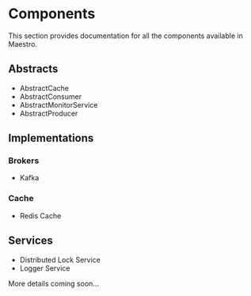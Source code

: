 # Components

This section provides documentation for all the components available in Maestro.

## Abstracts

- AbstractCache
- AbstractConsumer
- AbstractMonitorService
- AbstractProducer

## Implementations

### Brokers

- Kafka

### Cache

- Redis Cache

## Services

- Distributed Lock Service
- Logger Service

More details coming soon...
